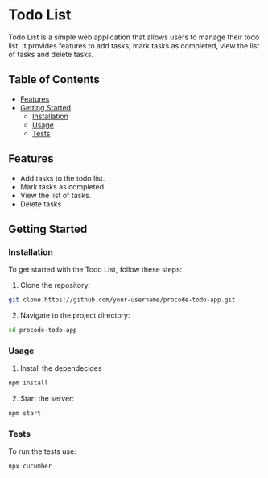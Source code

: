# Todo List

Todo List is a simple web application that allows users to manage their todo list. It provides features to add tasks, mark tasks as completed, view the list of tasks and delete tasks.

## Table of Contents

- [Features](#features)
- [Getting Started](#getting-started)
  - [Installation](#installation)
  - [Usage](#usage)
  - [Tests](#tests)

## Features

- Add tasks to the todo list.
- Mark tasks as completed.
- View the list of tasks.
- Delete tasks

## Getting Started

### Installation

To get started with the Todo List, follow these steps:

1. Clone the repository:
```bash
git clone https://github.com/your-username/procode-todo-app.git
```
2. Navigate to the project directory:
```bash
cd procode-todo-app
```
### Usage
1. Install the dependecides
```bash
npm install
```
2. Start the server:
```bash
npm start
```
### Tests
To run the tests use:
```bash
npx cucumber
```
  
